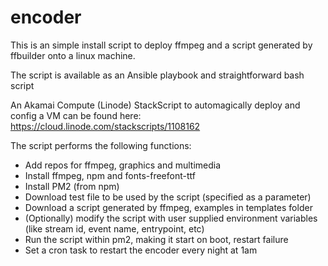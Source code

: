 # encoder
This is an simple install script to deploy ffmpeg and a script generated by ffbuilder onto a linux machine.

The script is available as an Ansible playbook and straightforward bash script

An Akamai Compute (Linode) StackScript to automagically deploy and config a VM can be found here:
https://cloud.linode.com/stackscripts/1108162

The script performs the following functions:
- Add repos for ffmpeg, graphics and multimedia
- Install ffmpeg, npm and fonts-freefont-ttf
- Install PM2 (from npm)
- Download test file to be used by the script (specified as a parameter)
- Download a script generated by ffmpeg, examples in templates folder
- (Optionally) modify the script with user supplied environment variables (like stream id, event name, entrypoint, etc)
- Run the script within pm2, making it start on boot, restart failure
- Set a cron task to restart the encoder every night at 1am
